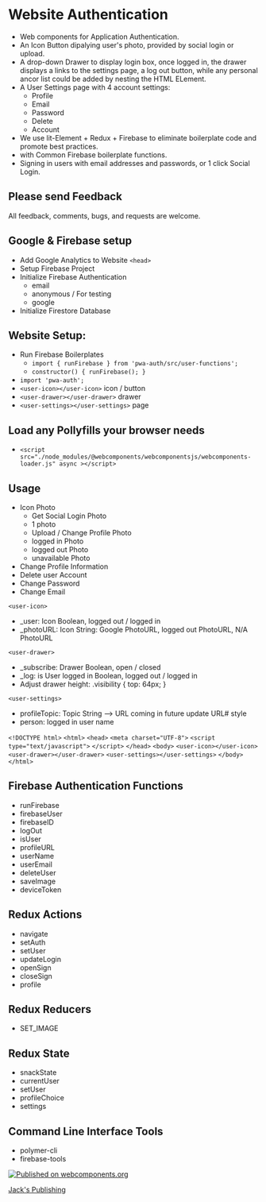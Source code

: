Website Authentication
======================
* Web components for Application Authentication.
* An Icon Button dipalying user's photo, provided by social login or upload.
* A drop-down Drawer to display login box, once logged in, the drawer displays a links to the settings page, a log out button, while any personal ancor list could be added by nesting the HTML ELement.
* A User Settings page with 4 account settings:
  - Profile
  - Email
  - Password
  - Delete
  - Account
* We use lit-Element + Redux + Firebase to eliminate boilerplate code and promote best practices.
* with Common Firebase boilerplate functions.
* Signing in users with email addresses and passwords, or 1 click Social Login.

## Please send Feedback
All feedback, comments, bugs, and requests are welcome.

## Google & Firebase setup
* Add Google Analytics to Website `<head>`
* Setup Firebase Project
* Initialize Firebase Authentication
    - email
    - anonymous / For testing
    - google
* Initialize Firestore Database

## Website Setup:
* Run Firebase Boilerplates
    - `import { runFirebase } from 'pwa-auth/src/user-functions';`
    - `constructor() { runFirebase(); }`
* `import 'pwa-auth';`
* `<user-icon></user-icon>` icon / button
* `<user-drawer></user-drawer>` drawer
* `<user-settings></user-settings>` page

## Load any Pollyfills your browser needs
* `<script src="./node_modules/@webcomponents/webcomponentsjs/webcomponents-loader.js" async ></script>`

## Usage
* Icon Photo
    - Get Social Login Photo
    - 1 photo
    - Upload / Change Profile Photo
    - logged in Photo
    - logged out Photo
    - unavailable Photo
* Change Profile Information
* Delete user Account
* Change Password
* Change Email

`<user-icon>`
* _user: Icon Boolean, logged out / logged in
* _photoURL: Icon String: Google PhotoURL, logged out PhotoURL, N/A PhotoURL

`<user-drawer>`
* _subscribe: Drawer Boolean, open / closed
* _log: is User logged in Boolean, logged out / logged in
* Adjust drawer height: .visibility { top: 64px; }

`<user-settings>`
* profileTopic: Topic String --> URL coming in future update URL# style
* person: logged in user name

`<!DOCTYPE html>`
`<html>`
  `<head>`
    `<meta charset="UTF-8">`
    `<script type="text/javascript">`
      `</script>`
  `</head>`
  `<body>`
    `<user-icon></user-icon>`
    `<user-drawer></user-drawer>`
    `<user-settings></user-settings>`
  `</body>`
`</html>`

## Firebase Authentication Functions
* runFirebase
* firebaseUser
* firebaseID
* logOut
* isUser
* profileURL
* userName
* userEmail
* deleteUser
* saveImage
* deviceToken

## Redux Actions
* navigate
* setAuth
* setUser
* updateLogin
* openSign
* closeSign
* profile

## Redux Reducers
* SET_IMAGE

## Redux State
* snackState
* currentUser
* setUser
* profileChoice
* settings

## Command Line Interface Tools
* polymer-cli
* firebase-tools

[![Published on webcomponents.org](https://img.shields.io/badge/webcomponents.org-published-blue.svg)](https://www.webcomponents.org/element/owner/my-element)

[Jack's Publishing](https://www.jackspublishing.com)
